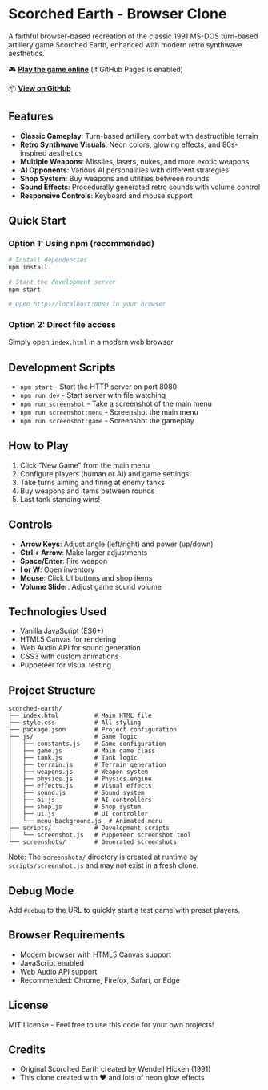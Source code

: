# Scorched Earth - Browser Clone

A faithful browser-based recreation of the classic 1991 MS-DOS turn-based artillery game Scorched Earth, enhanced with modern retro synthwave aesthetics.

🎮 **[Play the game online](https://joshdaws.github.io/scorched-earth-clone/)** (if GitHub Pages is enabled)

📦 **[View on GitHub](https://github.com/joshdaws/scorched-earth-clone)**

## Features

- **Classic Gameplay**: Turn-based artillery combat with destructible terrain
- **Retro Synthwave Visuals**: Neon colors, glowing effects, and 80s-inspired aesthetics
- **Multiple Weapons**: Missiles, lasers, nukes, and more exotic weapons
- **AI Opponents**: Various AI personalities with different strategies
- **Shop System**: Buy weapons and utilities between rounds
- **Sound Effects**: Procedurally generated retro sounds with volume control
- **Responsive Controls**: Keyboard and mouse support

## Quick Start

### Option 1: Using npm (recommended)
```bash
# Install dependencies
npm install

# Start the development server
npm start

# Open http://localhost:8080 in your browser
```

### Option 2: Direct file access
Simply open `index.html` in a modern web browser

## Development Scripts

- `npm start` - Start the HTTP server on port 8080
- `npm run dev` - Start server with file watching
- `npm run screenshot` - Take a screenshot of the main menu
- `npm run screenshot:menu` - Screenshot the main menu
- `npm run screenshot:game` - Screenshot the gameplay

## How to Play

1. Click "New Game" from the main menu
2. Configure players (human or AI) and game settings
3. Take turns aiming and firing at enemy tanks
4. Buy weapons and items between rounds
5. Last tank standing wins!

## Controls

- **Arrow Keys**: Adjust angle (left/right) and power (up/down)
- **Ctrl + Arrow**: Make larger adjustments
- **Space/Enter**: Fire weapon
- **I or W**: Open inventory
- **Mouse**: Click UI buttons and shop items
- **Volume Slider**: Adjust game sound volume

## Technologies Used

- Vanilla JavaScript (ES6+)
- HTML5 Canvas for rendering
- Web Audio API for sound generation
- CSS3 with custom animations
- Puppeteer for visual testing

## Project Structure

```
scorched-earth/
├── index.html          # Main HTML file
├── style.css           # All styling
├── package.json        # Project configuration
├── js/                 # Game logic
│   ├── constants.js    # Game configuration
│   ├── game.js         # Main game class
│   ├── tank.js         # Tank logic
│   ├── terrain.js      # Terrain generation
│   ├── weapons.js      # Weapon system
│   ├── physics.js      # Physics engine
│   ├── effects.js      # Visual effects
│   ├── sound.js        # Sound system
│   ├── ai.js           # AI controllers
│   ├── shop.js         # Shop system
│   ├── ui.js           # UI controller
│   └── menu-background.js  # Animated menu
├── scripts/            # Development scripts
│   └── screenshot.js   # Puppeteer screenshot tool
└── screenshots/        # Generated screenshots
```

Note: The `screenshots/` directory is created at runtime by `scripts/screenshot.js` and may not exist in a fresh clone.

## Debug Mode

Add `#debug` to the URL to quickly start a test game with preset players.

## Browser Requirements

- Modern browser with HTML5 Canvas support
- JavaScript enabled
- Web Audio API support
- Recommended: Chrome, Firefox, Safari, or Edge

## License

MIT License - Feel free to use this code for your own projects!

## Credits

- Original Scorched Earth created by Wendell Hicken (1991)
- This clone created with ❤️ and lots of neon glow effects